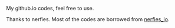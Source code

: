 My github.io codes, feel free to use. 

Thanks to nerfies. Most of the codes are borrowed from [nerfies_io](https://github.com/nerfies/nerfies.github.io).
